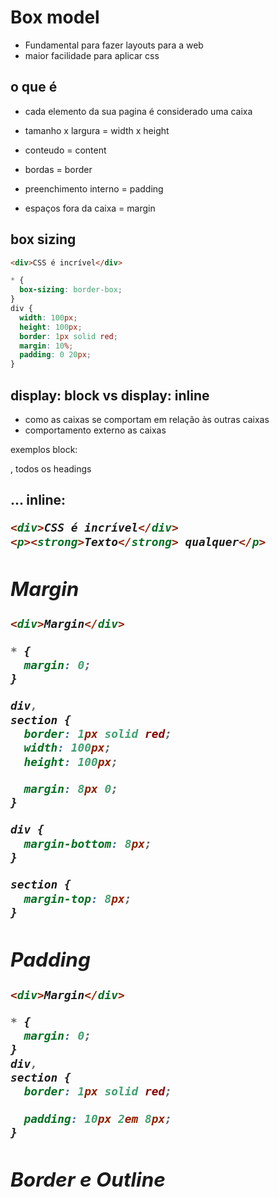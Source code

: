 # Box model

- Fundamental para fazer layouts para a web
- maior facilidade para aplicar css

## o que é

- cada elemento da sua pagina é considerado uma caixa

- tamanho x largura = width x height
- conteudo = content
- bordas = border
- preenchimento interno = padding
- espaços fora da caixa = margin

## box sizing

```html
<div>CSS é incrível</div>
```

```css
* {
  box-sizing: border-box;
}
div {
  width: 100px;
  height: 100px;
  border: 1px solid red;
  margin: 10%;
  padding: 0 20px;
}
```

## display: block vs display: inline

- como as caixas se comportam em relação às outras caixas
- comportamento externo as caixas

exemplos
block: <p> <div> <section>, todos os headings <h1><h2>...
inline: <a> <span> <strong> <em>

```html
<div>CSS é incrível</div>
<p><strong>Texto</strong> qualquer</p>
```

## Margin

```html
<div>Margin</div>
```

```css
* {
  margin: 0;
}

div,
section {
  border: 1px solid red;
  width: 100px;
  height: 100px;

  margin: 8px 0;
}

div {
  margin-bottom: 8px;
}

section {
  margin-top: 8px;
}
```

## Padding

```html
<div>Margin</div>
```

```css
* {
  margin: 0;
}
div,
section {
  border: 1px solid red;

  padding: 10px 2em 8px;
}
```

## Border e Outline

```html

```

```css

```
